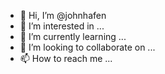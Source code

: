 - 👋 Hi, I’m @johnhafen
- 👀 I’m interested in ...
- 🌱 I’m currently learning ...
- 💞️ I’m looking to collaborate on ...
- 📫 How to reach me ...

<!---
johnhafen/johnhafen is a ✨ special ✨ repository because its `README.md` (this file) appears on your GitHub profile.
You can click the Preview link to take a look at your changes.
--->
